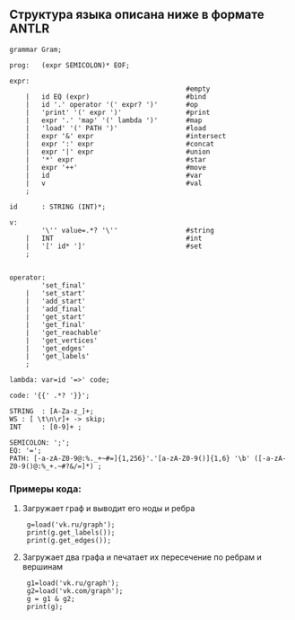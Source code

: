 ## Структура языка описана ниже в формате ANTLR  

    grammar Gram;
    
    prog:   (expr SEMICOLON)* EOF;
    
    expr:
                                                #empty
        |   id EQ (expr)                        #bind
        |   id '.' operator '(' expr? ')'       #op
        |   'print' '(' expr ')'                #print
        |   expr '.' 'map' '(' lambda ')'       #map
        |   'load' '(' PATH ')'                 #load
        |   expr '&' expr                       #intersect
        |   expr ':' expr                       #concat
        |   expr '|' expr                       #union
        |   '*' expr                            #star
        |   expr '++'                           #move
        |   id                                  #var
        |   v                                   #val
        ;
    
    id      : STRING (INT)*;
    
    v:
            '\'' value=.*? '\''                 #string
        |   INT                                 #int
        |   '[' id* ']'                         #set
        ;
    
    
    operator:
            'set_final'
        |   'set_start'
        |   'add_start'
        |   'add_final'
        |   'get_start'
        |   'get_final'
        |   'get_reachable'
        |   'get_vertices'
        |   'get_edges'
        |   'get_labels'
        ;
    
    lambda: var=id '=>' code;
    
    code: '{{' .*? '}}';
    
    STRING  : [A-Za-z_]+;
    WS : [ \t\n\r]+ -> skip;
    INT     : [0-9]+ ;
    
    SEMICOLON: ';';
    EQ: '=';
    PATH: [-a-zA-Z0-9@:%._+~#=]{1,256}'.'[a-zA-Z0-9()]{1,6} '\b' ([-a-zA-Z0-9()@:%_+.~#?&/=]*) ;

### Примеры кода:  
1. Загружает граф и выводит его ноды и ребра

        g=load('vk.ru/graph');
        print(g.get_labels());
        print(g.get_edges());
2. Загружает два графа и печатает их пересечение по ребрам и вершинам

        g1=load('vk.ru/graph');
        g2=load('vk.com/graph');
        g = g1 & g2;
        print(g);